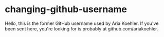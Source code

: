 # changing-github-username
Hello, this is the former GitHub username used by Aria Koehler. If you've been sent here, you're looking for is probably at github.com/ariakoehler.
